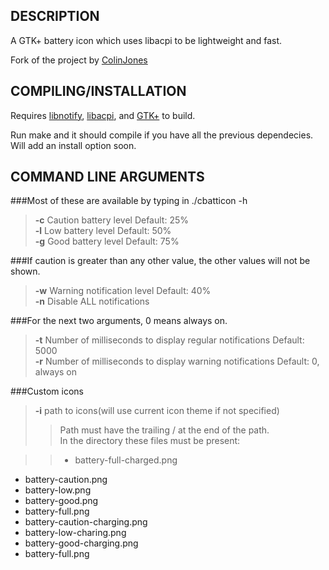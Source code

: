 DESCRIPTION
-----------
A GTK+ battery icon which uses libacpi to be lightweight and fast.

Fork of the project by [ColinJones][cj]

[cj]: https://github.com/ColinJones/cbatticon

COMPILING/INSTALLATION
----------------------
Requires [libnotify][ln], [libacpi][la], and [GTK+][gt] to build.

Run make and it should compile if you have all the previous dependecies.
Will add an install option soon.

[ln]: http://www.galago-project.org/downloads.php 
[la]: http://www.ngolde.de/libacpi.html
[gt]: http://www.gtk.org/download.html


COMMAND LINE ARGUMENTS
----------------------
###Most of these are available by typing in ./cbatticon -h
	
>**-c** Caution battery level Default: 25%  
>**-l** Low battery level 	 Default: 50%  
>**-g** Good battery level 	 Default: 75%  

###If caution is greater than any other value, the other values will not be shown.

>**-w** Warning notification level Default: 40%  
>**-n** Disable ALL notifications  

###For the next two arguments,  0 means always on.
>**-t** Number of milliseconds to display regular notifications    Default: 5000  
>**-r** Number of milliseconds to display warning notifications    Default: 0, always on  

###Custom icons  
>**-i** path to icons(will use current icon theme if not specified)  
>> Path must have the trailing / at the end of the path.  
>> In the directory these files must be present:  
	
>>+ battery-full-charged.png
+ battery-caution.png
+ battery-low.png
+ battery-good.png
+ battery-full.png
+ battery-caution-charging.png
+ battery-low-charing.png
+ battery-good-charging.png
+ battery-full.png

